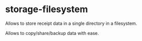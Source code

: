 # storage-filesystem

Allows to store receipt data in a single directory in a filesystem.

Allows to copy/share/backup data with ease.

